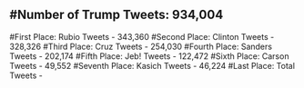 #Number of Trump Tweets: 934,004
---
#First Place: Rubio Tweets - 343,360
#Second Place: Clinton Tweets - 328,326
#Third Place: Cruz Tweets - 254,030
#Fourth Place: Sanders Tweets - 202,174
#Fifth Place: Jeb! Tweets - 122,472
#Sixth Place: Carson Tweets - 49,552
#Seventh Place: Kasich Tweets - 46,224
#Last Place: Total Tweets -  
